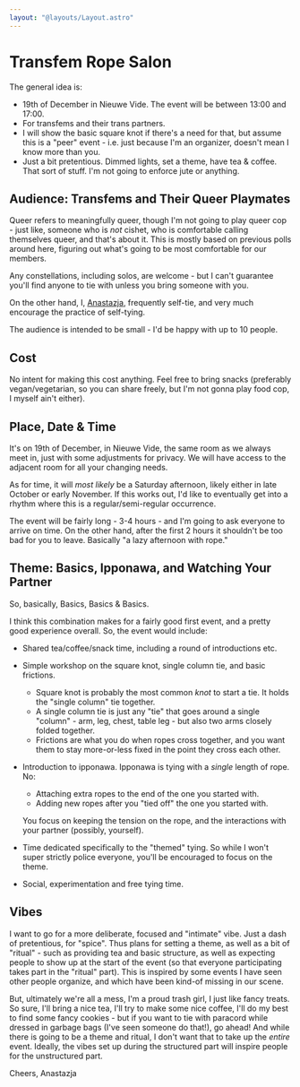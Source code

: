 ```yaml
---
layout: "@layouts/Layout.astro"
---
```


# Transfem Rope Salon

The general idea is:

- 19th of December in Nieuwe Vide. The event will be between 13:00 and 17:00.
- For transfems and their trans partners.
- I will show the basic square knot if there's a need for that, but assume this
  is a "peer" event - i.e. just because I'm an organizer, doesn't mean I know
  more than you.
- Just a bit pretentious.
  Dimmed lights, set a theme, have tea & coffee. That sort of stuff. I'm not
  going to enforce jute or anything.

## Audience: Transfems and Their Queer Playmates

Queer refers to meaningfully queer, though I'm not going to play queer cop -
just like, someone who is _not_ cishet, who is comfortable calling themselves
queer, and that's about it. This is mostly based on previous polls around here,
figuring out what's going to be most comfortable for our members.

Any constellations, including solos, are welcome - but I can't guarantee you'll
find anyone to tie with unless you bring someone with you.

On the other hand, I, [Anastazja](https://fetlife.com/users/15937458),
frequently self-tie, and very much encourage the practice of self-tying.

The audience is intended to be small - I'd be happy with up to 10 people.

## Cost

No intent for making this cost anything. Feel free to bring snacks (preferably
vegan/vegetarian, so you can share freely, but I'm not gonna play food cop,
I myself ain't either).

## Place, Date & Time

It's on 19th of December, in Nieuwe Vide, the same room as we always meet in,
just with some adjustments for privacy. We will have access to the adjacent room
for all your changing needs.

As for time, it will _most likely_ be a Saturday afternoon, likely either in
late October or early November. If this works out, I'd like to eventually get
into a rhythm where this is a regular/semi-regular occurrence.

The event will be fairly long - 3-4 hours - and I'm going to ask everyone to
arrive on time. On the other hand, after the first 2 hours it shouldn't be too
bad for you to leave. Basically "a lazy afternoon with rope."

## Theme: Basics, Ipponawa, and Watching Your Partner

So, basically, Basics, Basics & Basics.
  
I think this combination makes for a fairly good first event, and a pretty good
experience overall. So, the event would include:

- Shared tea/coffee/snack time, including a round of introductions etc.
- Simple workshop on the square knot, single column tie, and basic frictions.
  - Square knot is probably the most common _knot_ to start a tie. It holds the
    "single column" tie together.
  - A single column tie is just any "tie" that goes around a single "column" -
    arm, leg, chest, table leg - but also two arms closely folded together.
  - Frictions are what you do when ropes cross together, and you want them to
    stay more-or-less fixed in the point they cross each other.
- Introduction to ipponawa.
  Ipponawa is tying with a _single_ length of rope. No:
  - Attaching extra ropes to the end of the one you started with.
  - Adding new ropes after you "tied off" the one you started with.

  You focus on keeping the tension on the rope, and the interactions with your
  partner (possibly, yourself).
- Time dedicated specifically to the "themed" tying.
  So while I won't super strictly police everyone, you'll be encouraged to focus
  on the theme.
- Social, experimentation and free tying time.

## Vibes

I want to go for a more deliberate, focused and "intimate" vibe. Just a dash of
pretentious, for "spice". Thus plans for setting a theme, as well as a bit of
"ritual" - such as providing tea and basic structure, as well as expecting
people to show up at the start of the event (so that everyone participating
takes part in the "ritual" part). This is inspired by some events I have seen
other people organize, and which have been kind-of missing in our scene.

But, ultimately we're all a mess, I'm a proud trash girl, I just like fancy
treats. So sure, I'll bring a nice tea, I'll try to make some nice coffee, I'll
do my best to find some fancy cookies - but if you want to tie with paracord
while dressed in garbage bags (I've seen someone do that!), go ahead! And while
there is going to be a theme and ritual, I don't want that to take up the
_entire_ event. Ideally, the vibes set up during the structured part will
inspire people for the unstructured part.

Cheers,
Anastazja
